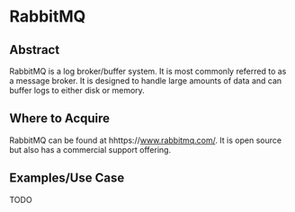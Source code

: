 RabbitMQ
========
Abstract
---------
RabbitMQ is a log broker/buffer system. It is most commonly referred to as a message broker. It is designed to handle large amounts of data and can buffer logs to either disk or memory.

Where to Acquire
---------
RabbitMQ can be found at hhttps://www.rabbitmq.com/. It is open source but also has a commercial support offering.

Examples/Use Case
---------
TODO